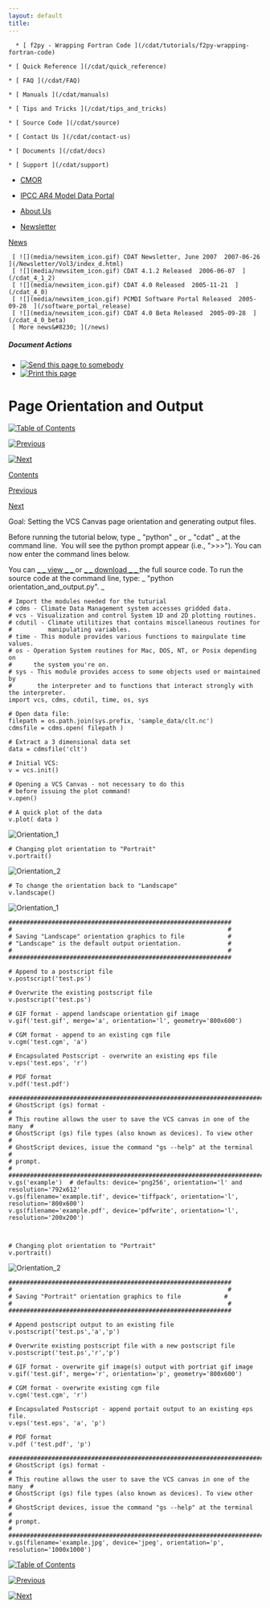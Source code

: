 ```yaml
---
layout: default
title: 
---
```


      * [ f2py - Wrapping Fortran Code ](/cdat/tutorials/f2py-wrapping-fortran-code)

    * [ Quick Reference ](/cdat/quick_reference)

    * [ FAQ ](/cdat/FAQ)

    * [ Manuals ](/cdat/manuals)

    * [ Tips and Tricks ](/cdat/tips_and_tricks)

    * [ Source Code ](/cdat/source)

    * [ Contact Us ](/cdat/contact-us)

    * [ Documents ](/cdat/docs)

    * [ Support ](/cdat/support)

  * [ CMOR ](/cmor)

  * [ IPCC AR4 Model Data Portal ](/esg_data_portal)

  * [ About Us ](/about)

  * [ Newsletter ](/Newsletter)

[ News ](/news)

     [ ![](media/newsitem_icon.gif) CDAT Newsletter, June 2007  2007-06-26  ](/Newsletter/Vol3/index_d.html)
     [ ![](media/newsitem_icon.gif) CDAT 4.1.2 Released  2006-06-07  ](/cdat_4_1_2)
     [ ![](media/newsitem_icon.gif) CDAT 4.0 Released  2005-11-21  ](/cdat_4_0)
     [ ![](media/newsitem_icon.gif) PCMDI Software Portal Released  2005-09-28  ](/software_portal_release)
     [ ![](media/newsitem_icon.gif) CDAT 4.0 Beta Released  2005-09-28  ](/cdat_4_0_beta)
     [ More news&#8230; ](/news)

#####  Document Actions

  * [ ![Send this page to somebody](media/mail_icon.gif) ](/cdat/tutorials/cdatbasics/plotting-basics/page-orientation-and-output/sendto_form)
  * [ ![Print this page](media/print_icon.gif) ](/this.print\(\))

#  Page Orientation and Output

[ ![Table of Contents](media/arrow-up) ](/)

[ ![Previous](media/arrow-left) ](/derived-data)

[ ![Next](media/arrow-right) ](/simple-x-y-line-plot)

[ Contents ](/)

[ Previous ](/derived-data)

[ Next ](/simple-x-y-line-plot)

 Goal:  Setting the VCS Canvas page orientation and generating output files.   
  

Before running the tutorial below, type _ "python" _ or _ "cdat" _ at the
command line.&#160; You will see the python prompt appear (i.e., ">>>"). You can
now enter the command lines below.  
  
You can [ _ _  view  _ _ ](/../files/orientation-and-output) or [ _ _ 
download  _ _ ](/../files/orientation_and_output.py) the full source code.
To run the source code at the command line, type: _ "python
orientation_and_output.py". _  
  

    
    
    # Import the modules needed for the tuturial  
    # cdms - Climate Data Management system accesses gridded data.  
    # vcs - Visualization and control System 1D and 2D plotting routines.  
    # cdutil - Climate utilitizes that contains miscellaneous routines for   
    #          manipulating variables.  
    # time - This module provides various functions to mainpulate time values.  
    # os - Operation System routines for Mac, DOS, NT, or Posix depending on   
    #      the system you're on.  
    # sys - This module provides access to some objects used or maintained by   
    #       the interpreter and to functions that interact strongly with the interpreter.  
    import vcs, cdms, cdutil, time, os, sys  
      
    # Open data file:  
    filepath = os.path.join(sys.prefix, 'sample_data/clt.nc')  
    cdmsfile = cdms.open( filepath )  
      
    # Extract a 3 dimensional data set  
    data = cdmsfile('clt')  
      
    # Initial VCS:  
    v = vcs.init()  
      
    # Opening a VCS Canvas - not necessary to do this   
    # before issuing the plot command!  
    v.open()  
      
    # A quick plot of the data  
    v.plot( data )  
    

![Orientation_1](media/orientation_1)

    
    
    # Changing plot orientation to "Portrait"   
    v.portrait()

![Orientation_2](media/orientation_2)

    
    
    # To change the orientation back to "Landscape"  
    v.landscape()

![Orientation_1](media/orientation_1)  

    
    
    ##############################################################  
    #                                                            #  
    # Saving "Landscape" orientation graphics to file            #  
    # "Landscape" is the default output orientation.             #  
    #                                                            #  
    ##############################################################  
      
    # Append to a postscript file  
    v.postscript('test.ps')  
      
    # Overwrite the existing postscript file  
    v.postscript('test.ps')  
      
    # GIF format - append landscape orientation gif image   
    v.gif('test.gif', merge='a', orientation='l', geometry='800x600')  
      
    # CGM format - append to an existing cgm file  
    v.cgm('test.cgm', 'a')  
      
    # Encapsulated Postscript - overwrite an existing eps file  
    v.eps('test.eps', 'r')  
      
    # PDF format  
    v.pdf('test.pdf')  
      
    ###########################################################################  
    # GhostScript (gs) format -                                               #  
    # This routine allows the user to save the VCS canvas in one of the many  #  
    # GhostScript (gs) file types (also known as devices). To view other      #  
    # GhostScript devices, issue the command "gs --help" at the terminal      #   
    # prompt.                                                                 #  
    ###########################################################################  
    v.gs('example')  # defaults: device='png256', orientation='l' and resolution='792x612'  
    v.gs(filename='example.tif', device='tiffpack', orientation='l', resolution='800x600')  
    v.gs(filename='example.pdf', device='pdfwrite', orientation='l', resolution='200x200')  
    
    
    
    # Changing plot orientation to "Portrait"   
    v.portrait()

![Orientation_2](media/orientation_2)

    
    
    ##############################################################  
    #                                                            #  
    # Saving "Portrait" orientation graphics to file            #  
    #                                                            #  
    ##############################################################  
      
    # Append postscript output to an existing file  
    v.postscript('test.ps','a','p')  
      
    # Overwrite existing postscript file with a new postscript file  
    v.postscript('test.ps','r','p')  
      
    # GIF format - overwrite gif image(s) output with portriat gif image  
    v.gif('test.gif', merge='r', orientation='p', geometry='800x600')  
      
    # CGM format - overwrite existing cgm file  
    v.cgm('test.cgm', 'r')  
      
    # Encapsulated Postscript - append portait output to an existing eps file.  
    v.eps('test.eps', 'a', 'p')  
      
    # PDF format  
    v.pdf ('test.pdf', 'p')  
      
    ###########################################################################  
    # GhostScript (gs) format -                                               #  
    # This routine allows the user to save the VCS canvas in one of the many  #  
    # GhostScript (gs) file types (also known as devices). To view other      #  
    # GhostScript devices, issue the command "gs --help" at the terminal      #   
    # prompt.                                                                 #  
    ###########################################################################  
    v.gs(filename='example.jpg', device='jpeg', orientation='p', resolution='1000x1000')  
    

  

[ ![Table of Contents](media/arrow-up) ](/)

[ ![Previous](media/arrow-left) ](/derived-data)

[ ![Next](media/arrow-right) ](/simple-x-y-line-plot)
